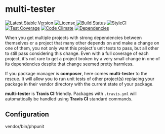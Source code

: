 # multi-tester

[![Latest Stable Version](https://poser.pugx.org/kylekatarnls/multi-tester/v/stable.png)](https://packagist.org/packages/kylekatarnls/multi-tester)
[![License](https://poser.pugx.org/kylekatarnls/multi-tester/license)](https://packagist.org/packages/kylekatarnls/multi-tester)
[![Build Status](https://travis-ci.org/kylekatarnls/multi-tester.svg?branch=master)](https://travis-ci.org/kylekatarnls/multi-tester)
[![StyleCI](https://styleci.io/repos/168829625/shield?style=flat)](https://styleci.io/repos/168829625)
[![Test Coverage](https://codeclimate.com/github/kylekatarnls/multi-tester/badges/coverage.svg)](https://codecov.io/github/kylekatarnls/multi-tester?branch=master)
[![Code Climate](https://codeclimate.com/github/kylekatarnls/multi-tester/badges/gpa.svg)](https://codeclimate.com/github/kylekatarnls/multi-tester)
[![Dependencies](https://tidelift.com/badges/github/kylekatarnls/multi-tester)](https://tidelift.com/subscription/pkg/packagist-pug-php-pug?utm_source=packagist-pug-php-pug&utm_medium=referral&utm_campaign=readme)

When you get multiple projects with strong dependencies between themselves or a project that many other depends on
and make a change on one of them, you not only want this project's unit tests to pass, but all other to still pass
considering this change. Even with a full coverage of each project, it's not rare to get a project broken by a very
small change in one of its dependencies despite that change seemed pretty harmless.

If you package manager is **composer**, here comes **multi-tester** to the rescue. It will allow you to run unit tests
of other project(s) replacing your package in their vendor directory with the current state of your package.

**multi-tester** is **Travis CI** friendly. Packages with `.travis.yml` will automatically be handled using **Travis CI**
standard commands.

## Configuration


vendor/bin/phpunit
